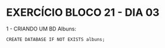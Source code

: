 # EXERCÍCIO BLOCO 21 - DIA 03

1 - CRIANDO UM BD Albuns:

```
CREATE DATABASE IF NOT EXISTS albuns;
```


